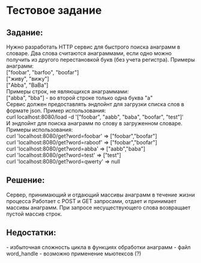 <h1>Тестовое задание</h1>
<h2>Задание:</h2>
Нужно разработать HTTP сервис для быстрого поиска анаграмм в словаре.
Два слова считаются анаграммами, если одно можно получить из другого перестановкой букв (без учета регистра).
Примеры анаграмм:<br>
["foobar", "barfoo", "boofar"]<br>
["живу", "вижу"]<br>
["Abba", "BaBa"]<br>
Примеры строк, не являющихся анаграммами:<br>
["abba", "bba"] - во второй строке только одна буква "а"<br>
Сервис должен предоставлять эндпойнт для загрузки списка слов в формате json. Пример использования:<br>
curl localhost:8080/load -d '["foobar", "aabb", "baba", "boofar", "test"]'<br>
И эндпойнт для поиска анаграмм по слову в загруженном словаре. Примеры использования:<br>
curl 'localhost:8080/get?word=foobar' => ["foobar","boofar"]<br>
curl 'localhost:8080/get?word=raboof' => ["foobar","boofar"]<br>
curl 'localhost:8080/get?word=abba' => ["aabb","baba"]<br>
curl 'localhost:8080/get?word=test' => ["test"]<br>
curl 'localhost:8080/get?word=qwerty' => null<br>
<h2>Решение:</h2>
Сервер, принимающий и отдающий массивы анаграмм в течение жизни процесса
Работает с POST и GET запросами, отдает и принимает массивы анаграмм. При запросе несуществующего слова возвращает
пустой массив строк.
<h2>Недостатки:</h2>
- избыточная сложность цикла в функциях обработки анаграмм - файл word_handle
- возможно применение мьютексов (?)
